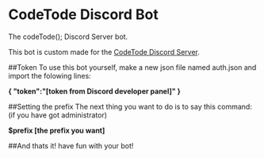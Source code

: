 # CodeTode Discord Bot
The codeTode(); Discord Server bot.

This bot is custom made for the [CodeTode Discord Server](https://discord.gg/tVzW6JE/).

##Token
To use this bot yourself, make a new json file named auth.json and import the folowing lines:

**{
  "token":"[token from Discord developer panel]"
}**

##Setting the prefix
The next thing you want to do is to say this command: (if you have got administrator)

**$prefix [the prefix you want]**

##And thats it!
have fun with your bot!
